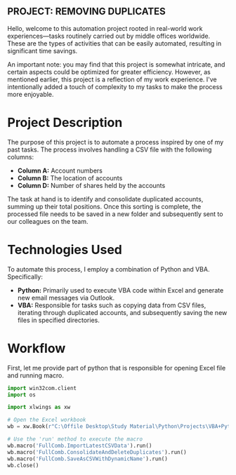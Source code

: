 ## PROJECT: REMOVING DUPLICATES 

Hello, welcome to this automation project rooted in real-world work experiences—tasks routinely carried out by middle offices worldwide. 
These are the types of activities that can be easily automated, resulting in significant time savings.

An important note: you may find that this project is somewhat intricate, and certain aspects could be optimized for greater efficiency. 
However, as mentioned earlier, this project is a reflection of my work experience. I've intentionally added a touch of complexity to my tasks to make the process more enjoyable.

# Project Description

The purpose of this project is to automate a process inspired by one of my past tasks. The process involves handling a CSV file with the following columns:

- **Column A:** Account numbers
- **Column B:** The location of accounts
- **Column D:** Number of shares held by the accounts

The task at hand is to identify and consolidate duplicated accounts, summing up their total positions. Once this sorting is complete, the processed file needs to be saved in a new folder and subsequently sent to our colleagues on the team.

# Technologies Used

To automate this process, I employ a combination of Python and VBA. Specifically:

- **Python:** Primarily used to execute VBA code within Excel and generate new email messages via Outlook.
- **VBA:** Responsible for tasks such as copying data from CSV files, iterating through duplicated accounts, and subsequently saving the new files in specified directories.

# Workflow

First, let me provide part of python that is responsible for opening Excel file and running macro. 

```python
import win32com.client
import os

import xlwings as xw

# Open the Excel workbook
wb = xw.Book(r"C:\Offile Desktop\Study Material\Python\Projects\VBA+Python\Data\VBA_dup.xlsm")

# Use the 'run' method to execute the macro
wb.macro('FullComb.ImportLatestCSVData').run()
wb.macro('FullComb.ConsolidateAndDeleteDuplicates').run()
wb.macro('FullComb.SaveAsCSVWithDynamicName').run()
wb.close()


